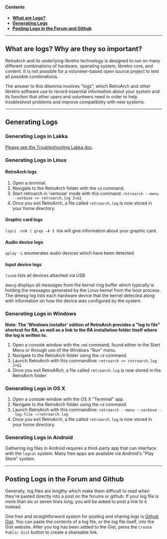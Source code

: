 #### Contents

* **[What are Logs?](#what-are-logs?-why-are-they-so-important?)**
* **[Generating Logs](#generating-logs)**
* **[Posting Logs in the Forum and Github](#posting-logs-in-the-forum-and-github)**

--------------------------

## What are logs? Why are they so important?

RetroArch and its underlying libretro technology is designed to run on many different combinations of hardware, operating system, libretro core, and content. It is not possible for a volunteer-based open source project to test all possible combinations.

The answer to this dilemma involves "logs", which RetroArch and other libretro software use to record essential information about your system and its function that other users and volunteers need in order to help troubleshoot problems and improve compatibility with new systems.

--------------------------

## Generating Logs

### Generating Logs in Lakka
[Please see the Troubleshooting Lakka doc](http://www.lakka.tv/doc/Troubleshooting-Lakka/).

### Generating Logs in Linux

#### RetroArch logs
1. Open a terminal.
2. Navigate to the RetroArch folder with the `cd` command.
3. Start retroarch in 'verbose' mode with this command: `retroarch --menu --verbose >> retroarch.log 2>&1`
4. Once you exit RetroArch, a file called `retroarch.log` is now stored in your home directory.

#### Graphic card logs
`lspci -nnk | grep -A 3 VGA` will give information about your graphic card.

#### Audio device logs
`aplay -L` enumerates audio devices which have been detected.

#### Input device logs
`lsusb` lists all devices attached via USB

`dmesg` displays all messages from the kernel ring buffer which typically is holding the messages generated by the Linux kernel from the boot process. The dmesg log lists each hardware device that the kernel detected along with information on how the device was configured by the system.

### Generating Logs in Windows

**Note: The 'Windows installer' edition of RetroArch provides a "log to file" shortcut for RA, as well as a link to the RA installation folder itself where the log is written to.**

1. Open a console window with the `cmd` command, found either in the Start Menu or through use of the Windows "Run" menu. 
2. Navigate to the RetroArch folder using the `cd` command.
3. Launch RetroArch with this commandline: `retroarch >> retroarch.log 2>&1`
4. Once you exit RetroARch, a file called `retroarch.log` is now stored in the RetroArch folder.

### Generating Logs in OS X
1. Open a console window with the OS X "Terminal" app.
2. Navigate to the RetroArch folder using the `cd` command.
3. Launch RetroArch with this commandline: `retroarch --menu --verbose --log-file ~/retroarch.log`
4. Once you exit RetroArch, a file called `retroarch.log` is now stored in your home directory.

### Generating Logs in Android
Gathering log files in Android requires a third-party app that can interface with the `logcat` system. Many free apps are available via Android's "Play Store" system.

-------------------------

## Posting Logs in the Forum and Github

Generally, log files are lengthy which make them difficult to read when they're pasted directly into a post on the forums or github. If your log file is more than six or seven lines long, you will be asked to post a link to it instead.

One free and straightforward system for posting and sharing logs is [Github Gist](https://gist.github.com). You can paste the contents of a log file, or the log file itself, into the Gist website. After you log has been added to the Gist, press the `Create Public Gist` button to create a shareable link.
